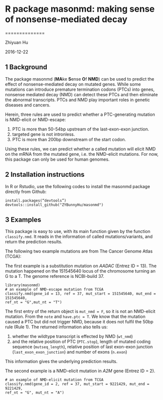 # R package masonmd: making sense of nonsense-mediated decay
==============

Zhiyuan Hu

2016-12-22

## 1 Background
The package masonmd (**MA**ke **S**ense **O**f **NMD**) can be used to predict the effect of nonsense-mediated decay on mutated genes. While some mutations can introduce premature termination codons (PTCs) into genes, nonsense mediated decay (NMD) can detect these PTCs and then eliminate the abnormal transcripts. PTCs and NMD play important roles in genetic diseases and cancers.

Herein, three rules are used to predict whether a PTC-generating mutation is NMD-elicit or NMD-escape:
1. PTC is more than 50-54bp upstream of the last-exon-exon junction.
2. targeted gene is not intronless.
3. PTC is more than 200bp downstream of the start codon.

Using these rules, we can predict whether a called mutation will elicit NMD on the mRNA from the mutated gene, i.e. the NMD-elicit mutations. For now, this package can only be used for human genomes.

## 2 Installation instructions
In R or Rstudio, use the following codes to install the masonmd package directly from Github:
```{r install}
install.packages(“devtools”)
devtools::install_github("ZYBunnyHu/masonmd")
```

## 3 Examples
This package is easy to use, with its main function given by the function `classify.nmd`. It reads in the information of called mutations/variants, and return the prediction results. 

The following two example mutations are from The Cancer Genome Atlas (TCGA):

The first example is a substitution mutation on *AADAC* (Entrez ID = 13). The mutation happened on the 151545640 locus of the chromosome turning an G to a T. The genome reference is NCBI-build 37.

```{r example 1}
library(masonmd)
# an example of NMD-escape mutation from TCGA
classify.nmd(gene_id = 13, ref = 37, mut_start = 151545640, mut_end = 151545640,
ref_nt = "G",mut_nt = "T")
```

The first entry of the return object is `mut_nmd = F`, so it is not an NMD-elicit mutation. From the `note` and `have.ptc = T`. We know that the mutation caused a PTC but did not trigger NMD, because it does not fulfil the 50bp rule (Rule 1). The returned information also tells us:
1. whether the wildtype transcript is effected by NMD (`wt_nmd`)
2. and the relative position of PTC (`PTC.stop`), length of mutated coding sequence (`mutseq_length`), relative position of last exon-exon junction (`last_exon_exon_junction`) and number of exons (`n.exon`)

This information gives the underlying prediction results.

The second example is a NMD-elicit mutation in *A2M* gene (Entrez ID = 2).

```{r}
# an example of NMD-elicit mutation from TCGA
classify.nmd(gene_id = 2, ref = 37, mut_start = 9221429, mut_end = 9221429,
ref_nt = "G", mut_nt = "A")
```

